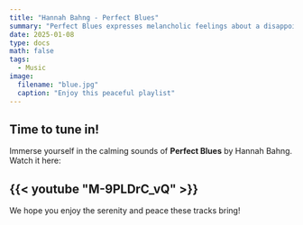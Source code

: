 ```yaml
---
title: "Hannah Bahng - Perfect Blues"
summary: "Perfect Blues expresses melancholic feelings about a disappointing, doubtful relationship."
date: 2025-01-08
type: docs
math: false
tags:
  - Music
image:
  filename: "blue.jpg"
  caption: "Enjoy this peaceful playlist"
---
```


## Time to tune in!

Immerse yourself in the calming sounds of **Perfect Blues** by Hannah Bahng. Watch it here:

## {{< youtube "M-9PLDrC_vQ" >}}

We hope you enjoy the serenity and peace these tracks bring!
